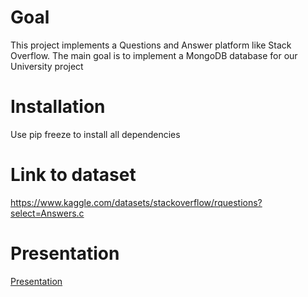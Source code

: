 # Goal
This project implements a Questions and Answer platform like Stack Overflow.
The main goal is to implement a MongoDB database for our University project

# Installation
Use pip freeze to install all dependencies

# Link to dataset
https://www.kaggle.com/datasets/stackoverflow/rquestions?select=Answers.c

# Presentation
[Presentation](Presentation.pdf)
